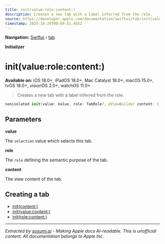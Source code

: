 ```yaml
---
title: init(value:role:content:)
description: Creates a new tab with a label inferred from the role.
source: https://developer.apple.com/documentation/swiftui/tab/init(value:role:content:)
timestamp: 2025-10-29T00:09:51.455Z
---
```


**Navigation:** [Swiftui](/documentation/swiftui) › [tab](/documentation/swiftui/tab)

**Initializer**

# init(value:role:content:)

**Available on:** iOS 18.0+, iPadOS 18.0+, Mac Catalyst 18.0+, macOS 15.0+, tvOS 18.0+, visionOS 2.0+, watchOS 11.0+

> Creates a new tab with a label inferred from the role.

```swift
nonisolated init(value: Value, role: TabRole?, @ViewBuilder content: () -> Content) where Label == DefaultTabLabel
```

## Parameters

**value**

The `selection` value which selects this tab.



**role**

The `role` defining the semantic purpose of the tab.



**content**

The view content of the tab.



## Creating a tab

- [init(content:)](/documentation/swiftui/tab/init(content:))
- [init(value:content:)](/documentation/swiftui/tab/init(value:content:))
- [init(role:content:)](/documentation/swiftui/tab/init(role:content:))

---

*Extracted by [sosumi.ai](https://sosumi.ai) - Making Apple docs AI-readable.*
*This is unofficial content. All documentation belongs to Apple Inc.*
